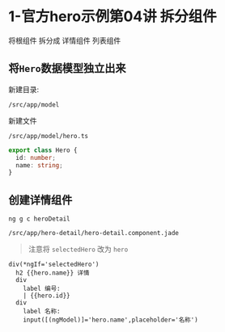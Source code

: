 # 1-官方hero示例第04讲 拆分组件

将根组件 拆分成 详情组件 列表组件

## 将`Hero`数据模型独立出来

新建目录:

`/src/app/model`

新建文件

`/src/app/model/hero.ts`

```ts
export class Hero {
  id: number;
  name: string;
}

```

## 创建详情组件

`ng g c heroDetail`

`/src/app/hero-detail/hero-detail.component.jade`

> 注意将 `selectedHero` 改为 `hero`

```jade
div(*ngIf='selectedHero')
  h2 {{hero.name}} 详情
  div
    label 编号:
    | {{hero.id}}
  div
    label 名称:
    input([(ngModel)]='hero.name',placeholder='名称')
```


